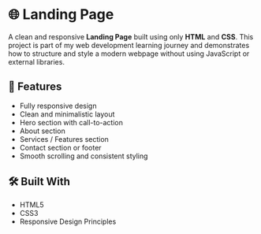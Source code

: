 # 🌐 Landing Page

A clean and responsive **Landing Page** built using only **HTML** and **CSS**. This project is part of my web development learning journey and demonstrates how to structure and style a modern webpage without using JavaScript or external libraries.

## 🚀 Features

- Fully responsive design
- Clean and minimalistic layout
- Hero section with call-to-action
- About section
- Services / Features section
- Contact section or footer
- Smooth scrolling and consistent styling

## 🛠️ Built With

- HTML5
- CSS3
- Responsive Design Principles



